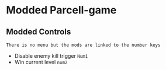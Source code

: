 # Modded Parcell-game
## Modded Controls
`There is no menu but the mods are linked to the number keys`
* Disable enemy kill trigger `Num1`
* Win current level `num2`

